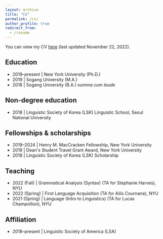 ```yaml
---
layout: archive
title: "CV"
permalink: /cv/
author_profile: true
redirect_from:
  - /resume
---
```


You can view my CV [here](https://drive.google.com/file/d/1EIqcLXD1-iWjq_z561YmLFg15S5SEqcu/view?usp=share_link) (last updated November 22, 2022).

## Education

- 2019–present \| New York University (Ph.D.)
- 2019 \| Sogang University (M.A.)
- 2018 \| Sogang University (B.A.)  _summa cum laude_

## Non-degree education            

- 2018 \| Linguistic Society of Korea (LSK) Linguistic School, Seoul National University

## Fellowships & scholarships 

- 2019–2024 \| Henry M. MacCracken Fellowship, New York University
- 2019 \| Dean's Student Travel Grant Award, New York University
- 2018 \| Linguistic Society of Korea (LSK) Scholarship

## Teaching

- 2022 (Fall) \| Grammatical Analysis (Syntax) (TA for Stephanie Harves), NYU
- 2022 (Spring) \| First Language Acquisition (TA for Ailís Cournane), NYU
- 2021 (Spring) \| Language (Intro to Linguistics) (TA for Lucas Champollion), NYU

## Affiliation

- 2018–present \| Linguistic Society of America (LSA) 

